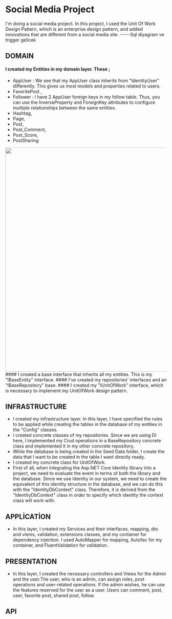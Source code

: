 # Social Media Project
I'm doing a social media project. In this project, I used the Unit Of Work Design Pattern, which is an enterprise design pattern, and added innovations that are different from a social media site.
-----Sql diyagram ve trigger gelicek

## DOMAIN

#### I created my Entities in my domain layer. These ;

- AppUser :  We see that my AppUser class inherits from "IdentityUser" differently. This gives us most models and properties related to users.
- FavoritePost , 
- Follower :  I have 2 AppUser foreign keys in my follow table. Thus, you can use the InverseProperty and ForeignKey attributes to configure multiple relationships between the same entities.
- Hashtag,
- Page,
- Post, 
- Post_Comment,
- Post_Score,
- PostSharing
<img src="https://user-images.githubusercontent.com/96787308/179271134-047a064d-3fea-4e99-96cb-3f60e291b564.png" width="1000" height="700">
#### I created a base interface that inherits all my entities. This is my "IBaseEntity" interface.
#### I've created my repositories' interfaces and an "IBaseRepository" base.
#### I created my "IUnitOfWork" interface, which is necessary to implement my UnitOfWork design pattern.

## INFRASTRUCTURE

- I created my infrastructure layer. In this layer, I have specified the rules to be applied while creating the tables in the database of my entities in the "Config" classes.
- I created concrete classes of my repositories. Since we are using DI here, I implemented my Crud operations in a BaseRepository concrete class and implemented it in my other concrete repository.
- While the database is being created in the Seed Data folder, I create the data that I want to be created in the table I want directly ready.
- I created my concrete class for UnitOfWork.
- First of all, when integrating the Asp.NET Core Identity library into a project, we need to evaluate the event in terms of both the library and the database. Since we use Identity in our system, we need to create the equivalent of this identity structure in the database, and we can do this with the "IdentityDbContext" class. Therefore, it is derived from the "IdentityDbContext" class in order to specify which identity the context class will work with.

## APPLİCATİON

- In this layer, I created my Services and their interfaces, mapping, dto and viems, validation, extensions classes, and my container for dependency injection. I used AutoMapper for mapping, Autofac for my container, and FluentValidation for validation.

## PRESENTATION

- In this layer, I created the necessary controllers and Views for the Admin and the user.The user, who is an admin, can assign roles, post operations and user-related operations. If the admin wishes, he can use the features reserved for the user as a user. Users can comment, post, user, favorite post, shared post, follow.

## API 


